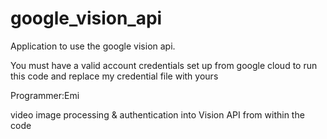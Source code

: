 # google_vision_api
Application to use the google vision api.

You must have a valid account credentials set up from google cloud to run this code and replace my credential file with yours

Programmer:Emi

video image processing &amp; authentication into Vision API from within the code
